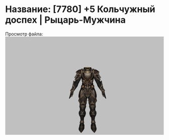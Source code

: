 # Название: [7780] +5 Кольчужный доспех | Рыцарь-Мужчина

Просмотр файла:
![p000006.png](p000006.png)